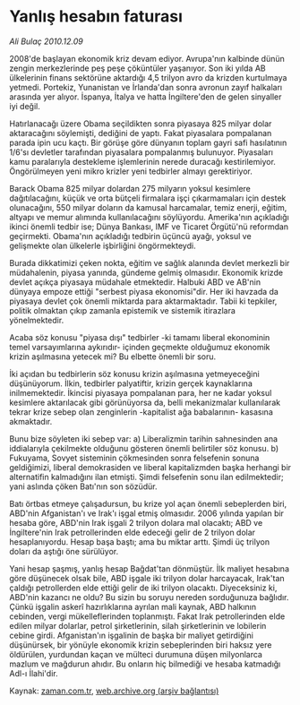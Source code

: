 # Yanlış hesabın faturası

*Ali Bulaç 2010.12.09*

<td class="columnist-detail">
<p>2008'de başlayan ekonomik kriz devam ediyor. Avrupa'nın kalbinde dünün zengin merkezlerinde peş peşe çöküntüler yaşanıyor. Son iki yılda AB ülkelerinin finans sektörüne aktardığı 4,5 trilyon avro da krizden kurtulmaya yetmedi. Portekiz, Yunanistan ve İrlanda'dan sonra avronun zayıf halkaları arasında yer alıyor. İspanya, İtalya ve hatta İngiltere'den de gelen sinyaller iyi değil.</p>
<p><p>Hatırlanacağı üzere Obama seçildikten sonra piyasaya 825 milyar dolar aktaracağını söylemişti, dediğini de yaptı. Fakat piyasalara pompalanan parada ipin ucu kaçtı. Bir görüşe göre dünyanın toplam gayri safi hasılatının 1/6'sı devletler tarafından piyasalara pompalanmış bulunuyor. Piyasaları kamu paralarıyla destekleme işlemlerinin nerede duracağı kestirilemiyor. Öngörülmeyen yeni mikro krizler yeni tedbirler almayı gerektiriyor.
<p>Barack Obama 825 milyar dolardan 275 milyarın yoksul kesimlere dağıtılacağını, küçük ve orta bütçeli firmalara işçi çıkarmamaları için destek olunacağını, 550 milyar doların da kamusal harcamalar, temiz enerji, eğitim, altyapı ve memur alımında kullanılacağını söylüyordu. Amerika'nın açıkladığı ikinci önemli tedbir ise; Dünya Bankası, IMF ve Ticaret Örgütü'nü reformdan geçirmekti. Obama'nın açıkladığı tedbirin üçüncü ayağı, yoksul ve gelişmekte olan ülkelerle işbirliğini öngörmekteydi.
<p>Burada dikkatimizi çeken nokta, eğitim ve sağlık alanında devlet merkezli bir müdahalenin, piyasa yanında, gündeme gelmiş olmasıdır. Ekonomik krizde devlet açıkça piyasaya müdahale etmektedir. Halbuki ABD ve AB'nin dünyaya empoze ettiği "serbest piyasa ekonomisi"dir. Her iki havzada da piyasaya devlet çok önemli miktarda para aktarmaktadır. Tabii ki tepkiler, politik olmaktan çıkıp zamanla epistemik ve sistemik itirazlara yönelmektedir.
<p>Acaba söz konusu "piyasa dışı" tedbirler -ki tamamı liberal ekonominin temel varsayımlarına aykırıdır- içinden geçmekte olduğumuz ekonomik krizin aşılmasına yetecek mi? Bu elbette önemli bir soru.
<p>İki açıdan bu tedbirlerin söz konusu krizin aşılmasına yetmeyeceğini düşünüyorum. İlkin, tedbirler palyatiftir, krizin gerçek kaynaklarına inilmemektedir. İkincisi piyasaya pompalanan para, her ne kadar yoksul kesimlere aktarılacak gibi görünüyorsa da, belli mekanizmalar kullanılarak tekrar krize sebep olan zenginlerin -kapitalist ağa babalarının- kasasına akmaktadır.
<p>Bunu bize söyleten iki sebep var: a) Liberalizmin tarihin sahnesinden ana iddialarıyla çekilmekte olduğunu gösteren önemli belirtiler söz konusu. b) Fukuyama, Sovyet sisteminin çökmesinden sonra felsefenin sonuna geldiğimizi, liberal demokrasiden ve liberal kapitalizmden başka herhangi bir alternatifin kalmadığını ilan etmişti. Şimdi felsefenin sonu ilan edilmektedir; yani aslında çöken Batı'nın son sözüdür.
<p>Batı örtbas etmeye çalışadursun, bu krize yol açan önemli sebeplerden biri, ABD'nin Afganistan'ı ve Irak'ı işgal etmiş olmasıdır. 2006 yılında yapılan bir hesaba göre, ABD'nin Irak işgali 2 trilyon dolara mal olacaktı; ABD ve İngiltere'nin Irak petrollerinden elde edeceği gelir de 2 trilyon dolar hesaplanıyordu. Hesap başa baştı; ama bu miktar arttı. Şimdi üç trilyon doları da aştığı öne sürülüyor.
<p>Yani hesap şaşmış, yanlış hesap Bağdat'tan dönmüştür. İlk maliyet hesabına göre düşünecek olsak bile, ABD işgale iki trilyon dolar harcayacak, Irak'tan çaldığı petrollerden elde ettiği gelir de iki trilyon olacaktı. Diyeceksiniz ki, ABD'nin kazancı ne oldu? Bu sizin bu soruyu nereden sorduğunuza bağlıdır. Çünkü işgalin askerî hazırlıklarına ayrılan mali kaynak, ABD halkının cebinden, vergi mükelleflerinden toplanmıştı. Fakat Irak petrollerinden elde edilen milyar dolarlar, petrol şirketlerinin, silah şirketlerinin ve lobilerin cebine girdi. Afganistan'ın işgalinin de başka bir maliyet getirdiğini düşünürsek, bir yönüyle ekonomik krizin sebeplerinden biri haksız yere öldürülen, yurdundan kaçan ve mülteci durumuna düşen milyonlarca mazlum ve mağdurun ahıdır. Bu onların hiç bilmediği ve hesaba katmadığı Adl-ı İlahi'dir. </p>
<a href="http://web.archive.org/web/20101212232352/mailto:a.bulac@zaman.com.tr">
</a></p></p></p></p></p></p></p></p></td>

Kaynak: [zaman.com.tr](http://zaman.com.tr/yazar.do?yazino=1062682), [web.archive.org (arşiv bağlantısı)](http://web.archive.org/web/20101212232352/http://www.zaman.com.tr:80/yazar.do?yazino=1062682)
